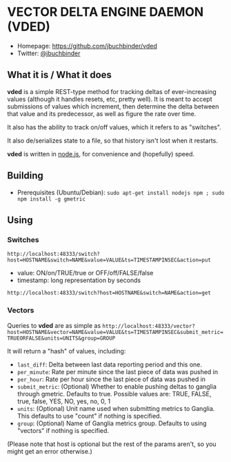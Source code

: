 # VECTOR DELTA ENGINE DAEMON (VDED)

* Homepage: https://github.com/jbuchbinder/vded
* Twitter: [@jbuchbinder](https://twitter.com/jbuchbinder)

## What it is / What it does

**vded** is a simple REST-type method for tracking deltas of
ever-increasing values (although it handles resets, etc, pretty well).
It is meant to accept submissions of values which increment, then
determine the delta between that value and its predecessor, as well as
figure the rate over time.

It also has the ability to track on/off values, which it refers to as
"switches".

It also de/serializes state to a file, so that history isn't lost when
it restarts.

**vded** is written in [node.js](http://nodejs.org/), for
convenience and (hopefully) speed.

## Building

* Prerequisites (Ubuntu/Debian):
`sudo apt-get install nodejs npm ; sudo npm install -g gmetric`

## Using

### Switches

`http://localhost:48333/switch?host=HOSTNAME&switch=NAME&value=VALUE&ts=TIMESTAMPINSEC&action=put`

* value: ON/on/TRUE/true or OFF/off/FALSE/false
* timestamp: long representation by seconds

`http://localhost:48333/switch?host=HOSTNAME&switch=NAME&action=get`

### Vectors

Queries to **vded** are as simple as
`http://localhost:48333/vector?host=HOSTNAME&vector=NAME&value=VALUE&ts=TIMESTAMPINSEC&submit_metric=TRUEORFALSE&units=UNITS&group=GROUP`

It will return a "hash" of values, including:

* `last_diff`: Delta between last data reporting period and this one.
* `per_minute`: Rate per minute since the last piece of data was pushed
   in
* `per_hour`: Rate per hour since the last piece of data was pushed in
* `submit_metric`: (Optional) Whether to enable pushing deltas to
   ganglia through gmetric. Defaults to true. Possible values are:
   TRUE, FALSE, true, false, YES, NO, yes, no, 0, 1
* `units`: (Optional) Unit name used when submitting metrics to Ganglia.
   This defaults to use "count" if nothing is specified.
* `group`: (Optional) Name of Ganglia metrics group. Defaults to using
   "vectors" if nothing is specified.

(Please note that host is optional but the rest of the params aren't, so
you might get an error otherwise.)



